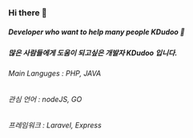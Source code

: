 ### Hi there 👋
##### Developer who want to help many people KDudoo 💬
##### 많은 사람들에게 도움이 되고싶은 개발자 KDudoo 입니다.
###### Main Languges : PHP, JAVA
###### 관심 언어 : nodeJS, GO
###### 프레임워크 : Laravel, Express
<!--
**KDudoo/KDudoo** is a ✨ _special_ ✨ repository because its `README.md` (this file) appears on your GitHub profile.

Here are some ideas to get you started:

- 🔭 I’m currently working on ...
- 🌱 I’m currently learning ...
- 👯 I’m looking to collaborate on ...
- 🤔 I’m looking for help with ...
- 💬 Ask me about ...
- 📫 How to reach me: ...
- 😄 Pronouns: ...
- ⚡ Fun fact: ...
-->
